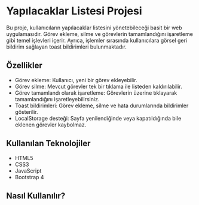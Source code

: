 # Yapılacaklar Listesi Projesi

Bu proje, kullanıcıların yapılacaklar listesini yönetebileceği basit bir web uygulamasıdır. Görev ekleme, silme ve görevlerin tamamlandığını işaretleme gibi temel işlevleri içerir. Ayrıca, işlemler sırasında kullanıcılara görsel geri bildirim sağlayan toast bildirimleri bulunmaktadır.

## Özellikler

- Görev ekleme: Kullanıcı, yeni bir görev ekleyebilir.
- Görev silme: Mevcut görevler tek bir tıklama ile listeden kaldırılabilir.
- Görev tamamlandı olarak işaretleme: Görevlerin üzerine tıklayarak tamamlandığını işaretleyebilirsiniz.
- Toast bildirimleri: Görev ekleme, silme ve hata durumlarında bildirimler gösterilir.
- LocalStorage desteği: Sayfa yenilendiğinde veya kapatıldığında bile eklenen görevler kaybolmaz.

## Kullanılan Teknolojiler

- HTML5
- CSS3
- JavaScript
- Bootstrap 4

## Nasıl Kullanılır?

